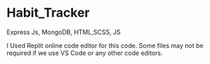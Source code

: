 # Habit_Tracker
Express Js, MongoDB, HTML,SCSS, JS

I Used Replit online code editor for this code. Some files may not be required if we use VS Code or any other code editors.
